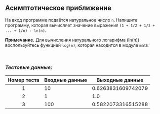 ## Асимптотическое приближение

На вход программе подаётся натуральное число <code>n</code>.
Напишите программу, которая вычисляет значение выражения <code>(1 + 1/2 + 1/3 + ... + 1/n) - ln(n)</code>.

**Примечание.** Для вычисления натурального логарифма (ln(n)) воспользуйтесь функцией <code>log(n)</code>, которая находится в модуле <code>math</code>.

<br>

### *Тестовые данные:*

| Номер теста | Входные данные         | Выходные данные    |
|:-----------:|------------------------|--------------------|
|      1      | 10                     | 0.6263831609742079 |
|      2      | 1                      | 1.0                |
|      3      | 100                    | 0.5822073316515288 |